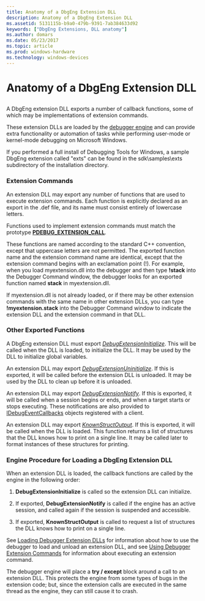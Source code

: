 ```yaml
---
title: Anatomy of a DbgEng Extension DLL
description: Anatomy of a DbgEng Extension DLL
ms.assetid: 5131115b-b9a0-479b-9391-7ab384633d92
keywords: ["DbgEng Extensions, DLL anatomy"]
ms.author: domars
ms.date: 05/23/2017
ms.topic: article
ms.prod: windows-hardware
ms.technology: windows-devices
---
```


# Anatomy of a DbgEng Extension DLL


## <span id="ddk_anatomy_of_a_dbgeng_extension_dll_dbx"></span><span id="DDK_ANATOMY_OF_A_DBGENG_EXTENSION_DLL_DBX"></span>


A DbgEng extension DLL exports a number of callback functions, some of which may be implementations of extension commands.

These extension DLLs are loaded by the [debugger engine](introduction.md#debugger-engine) and can provide extra functionality or automation of tasks while performing user-mode or kernel-mode debugging on Microsoft Windows.

If you performed a full install of Debugging Tools for Windows, a sample DbgEng extension called "exts" can be found in the sdk\\samples\\exts subdirectory of the installation directory.

### <span id="extension_commands"></span><span id="EXTENSION_COMMANDS"></span>Extension Commands

An extension DLL may export any number of functions that are used to execute extension commands. Each function is explicitly declared as an export in the .def file, and its name must consist entirely of lowercase letters.

Functions used to implement extension commands must match the prototype [**PDEBUG\_EXTENSION\_CALL**](https://msdn.microsoft.com/library/windows/hardware/ff553378).

These functions are named according to the standard C++ convention, except that uppercase letters are not permitted. The exported function name and the extension command name are identical, except that the extension command begins with an exclamation point (!). For example, when you load myextension.dll into the debugger and then type **!stack** into the Debugger Command window, the debugger looks for an exported function named **stack** in myextension.dll.

If myextension.dll is not already loaded, or if there may be other extension commands with the same name in other extension DLLs, you can type **!myextension.stack** into the Debugger Command window to indicate the extension DLL and the extension command in that DLL.

### <span id="other_exported_functions"></span><span id="OTHER_EXPORTED_FUNCTIONS"></span>Other Exported Functions

A DbgEng extension DLL must export [*DebugExtensionInitialize*](https://msdn.microsoft.com/library/windows/hardware/ff540476). This will be called when the DLL is loaded, to initialize the DLL. It may be used by the DLL to initialize global variables.

An extension DLL may export [*DebugExtensionUninitialize*](https://msdn.microsoft.com/library/windows/hardware/ff540495). If this is exported, it will be called before the extension DLL is unloaded. It may be used by the DLL to clean up before it is unloaded.

An extension DLL may export [*DebugExtensionNotify*](https://msdn.microsoft.com/library/windows/hardware/ff540478). If this is exported, it will be called when a session begins or ends, and when a target starts or stops executing. These notifications are also provided to [IDebugEventCallbacks](https://msdn.microsoft.com/library/windows/hardware/ff550550) objects registered with a client.

An extension DLL may export [*KnownStructOutput*](https://msdn.microsoft.com/library/windows/hardware/ff551934). If this is exported, it will be called when the DLL is loaded. This function returns a list of structures that the DLL knows how to print on a single line. It may be called later to format instances of these structures for printing.

### <span id="engine_procedure_for_loading_a_dbgeng_extension_dll"></span><span id="ENGINE_PROCEDURE_FOR_LOADING_A_DBGENG_EXTENSION_DLL"></span>Engine Procedure for Loading a DbgEng Extension DLL

When an extension DLL is loaded, the callback functions are called by the engine in the following order:

1.  **DebugExtensionInitialize** is called so the extension DLL can initialize.

2.  If exported, **DebugExtensionNotify** is called if the engine has an active session, and called again if the session is suspended and accessible.

3.  If exported, **KnownStructOutput** is called to request a list of structures the DLL knows how to print on a single line.

See [Loading Debugger Extension DLLs](loading-debugger-extension-dlls.md) for information about how to use the debugger to load and unload an extension DLL, and see [Using Debugger Extension Commands](using-debugger-extension-commands.md) for information about executing an extension command.

The debugger engine will place a **try / except** block around a call to an extension DLL. This protects the engine from some types of bugs in the extension code; but, since the extension calls are executed in the same thread as the engine, they can still cause it to crash.

 

 





